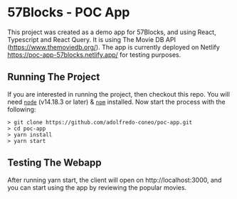 # 57Blocks - POC App

This project was created as a demo app for 57Blocks, and using React, Typescript and React Query. It is using The Movie DB API (https://www.themoviedb.org/). The app is currently deployed on Netlify https://poc-app-57blocks.netlify.app/ for testing purposes.

## Running The Project
If you are interested in running the project, then checkout this repo. You will need <code>[node](https://nodejs.org/en/)</code> (v14.18.3 or later) & <code>[npm](https://www.npmjs.com/)</code> installed. Now start the process with the following:
```
> git clone https://github.com/adolfredo-coneo/poc-app.git
> cd poc-app
> yarn install
> yarn start
```

## Testing The Webapp
After running yarn start, the client will open on http://localhost:3000, and you can start using the app by reviewing the popular movies.
